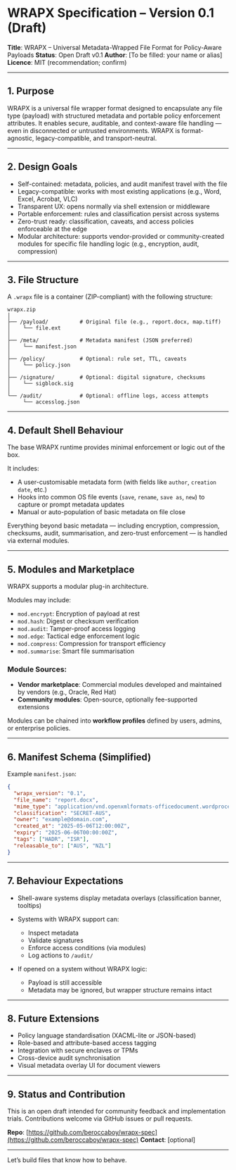 # WRAPX Specification – Version 0.1 (Draft)

**Title**: WRAPX – Universal Metadata-Wrapped File Format for Policy-Aware Payloads
**Status**: Open Draft v0.1
**Author**: \[To be filled: your name or alias]
**Licence**: MIT (recommendation; confirm)

---

## 1. Purpose

WRAPX is a universal file wrapper format designed to encapsulate any file type (payload) with structured metadata and portable policy enforcement attributes. It enables secure, auditable, and context-aware file handling — even in disconnected or untrusted environments. WRAPX is format-agnostic, legacy-compatible, and transport-neutral.

---

## 2. Design Goals

* Self-contained: metadata, policies, and audit manifest travel with the file
* Legacy-compatible: works with most existing applications (e.g., Word, Excel, Acrobat, VLC)
* Transparent UX: opens normally via shell extension or middleware
* Portable enforcement: rules and classification persist across systems
* Zero-trust ready: classification, caveats, and access policies enforceable at the edge
* Modular architecture: supports vendor-provided or community-created modules for specific file handling logic (e.g., encryption, audit, compression)

---

## 3. File Structure

A `.wrapx` file is a container (ZIP-compliant) with the following structure:

```
wrapx.zip
│
├── /payload/          # Original file (e.g., report.docx, map.tiff)
│    └── file.ext
│
├── /meta/             # Metadata manifest (JSON preferred)
│    └── manifest.json
│
├── /policy/           # Optional: rule set, TTL, caveats
│    └── policy.json
│
├── /signature/        # Optional: digital signature, checksums
│    └── sigblock.sig
│
└── /audit/            # Optional: offline logs, access attempts
     └── accesslog.json
```

---

## 4. Default Shell Behaviour

The base WRAPX runtime provides minimal enforcement or logic out of the box.

It includes:

* A user-customisable metadata form (with fields like `author`, `creation date`, etc.)
* Hooks into common OS file events (`save`, `rename`, `save as`, `new`) to capture or prompt metadata updates
* Manual or auto-population of basic metadata on file close

Everything beyond basic metadata — including encryption, compression, checksums, audit, summarisation, and zero-trust enforcement — is handled via external modules.

---

## 5. Modules and Marketplace

WRAPX supports a modular plug-in architecture.

Modules may include:

* `mod.encrypt`: Encryption of payload at rest
* `mod.hash`: Digest or checksum verification
* `mod.audit`: Tamper-proof access logging
* `mod.edge`: Tactical edge enforcement logic
* `mod.compress`: Compression for transport efficiency
* `mod.summarise`: Smart file summarisation

### Module Sources:

* **Vendor marketplace**: Commercial modules developed and maintained by vendors (e.g., Oracle, Red Hat)
* **Community modules**: Open-source, optionally fee-supported extensions

Modules can be chained into **workflow profiles** defined by users, admins, or enterprise policies.

---

## 6. Manifest Schema (Simplified)

Example `manifest.json`:

```json
{
  "wrapx_version": "0.1",
  "file_name": "report.docx",
  "mime_type": "application/vnd.openxmlformats-officedocument.wordprocessingml.document",
  "classification": "SECRET-AUS",
  "owner": "example@domain.com",
  "created_at": "2025-05-06T12:00:00Z",
  "expiry": "2025-06-06T00:00:00Z",
  "tags": ["HADR", "ISR"],
  "releasable_to": ["AUS", "NZL"]
}
```

---

## 7. Behaviour Expectations

* Shell-aware systems display metadata overlays (classification banner, tooltips)
* Systems with WRAPX support can:

  * Inspect metadata
  * Validate signatures
  * Enforce access conditions (via modules)
  * Log actions to `/audit/`
* If opened on a system without WRAPX logic:

  * Payload is still accessible
  * Metadata may be ignored, but wrapper structure remains intact

---

## 8. Future Extensions

* Policy language standardisation (XACML-lite or JSON-based)
* Role-based and attribute-based access tagging
* Integration with secure enclaves or TPMs
* Cross-device audit synchronisation
* Visual metadata overlay UI for document viewers

---

## 9. Status and Contribution

This is an open draft intended for community feedback and implementation trials. Contributions welcome via GitHub issues or pull requests.

**Repo**: [https://github.com/beroccaboy/wrapx-spec](https://github.com/beroccaboy/wrapx-spec)
**Contact**: \[optional]

---

Let’s build files that know how to behave.
